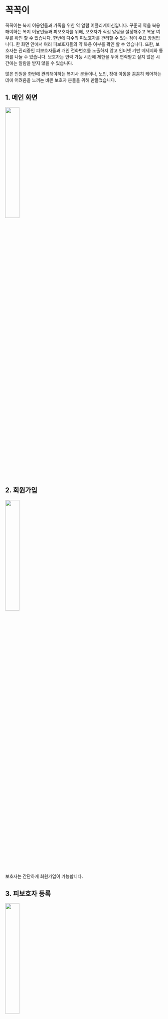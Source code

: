 # 꼭꼭이
꼭꼭이는 복지 이용인들과 가족을 위한 약 알람 어플리케이션입니다. 
꾸준히 약을 복용해야하는 복지 이용인들과 피보호자를 위해, 보호자가 직접 알람을 설정해주고 복용 여부를 확인 할 수 있습니다. 
한번에 다수의 피보호자를 관리할 수 있는 점이 주요 장점입니다. 한 화면 안에서 여러 피보호자들의 약 복용 여부를 확인 할 수 있습니다.
또한, 보호자는 관리중인 피보호자들과 개인 전화번호를 노출하지 않고 인터넷 기반 메세지와 통화를 나눌 수 있습니다. 
보호자는 연락 가능 시간에 제한을 두어 연락받고 싶지 않은 시간에는 알람을 받지 않을 수 있습니다.

많은 인원을 한번에 관리해야하는 복지사 분들이나, 노인, 장애 아동을 꼼꼼히 케어하는데에 어려움을 느끼는 바쁜 보호자 분들을 위해 만들었습니다.

## 1. 메인 화면

<img src="https://user-images.githubusercontent.com/71186266/157553114-00a5305b-dd24-4cc5-bdaf-b589dc869b97.png" width=30%>

  
  
  
## 2. 회원가입
<img src="https://user-images.githubusercontent.com/71186266/157553137-7806bd34-1743-419f-a64e-2171e134112b.png" width=30%>


보호자는 간단하게 회원가입이 가능합니다.


## 3. 피보호자 등록
<img src="https://user-images.githubusercontent.com/71186266/157553128-95a93438-56b9-489f-8fc1-f35e7e5de11e.png" width=30%>

관리가 필요한 피보호자를 등록하세요!
<img src="https://user-images.githubusercontent.com/71186266/157553125-e4cedf37-71fd-4bf5-9dc5-30a6dcb936bf.png" width=30%>

등록 이후 메인 화면에서 다음과 같이 나타납니다.

## 4. 약 등록
![약등록](https://user-images.githubusercontent.com/71186266/157553130-3c834ff6-a55e-4a0d-a051-931b664aca4e.png)

약 등록 버튼을 통해 피보호자가 섭취할 약을 등록합니다.
약의 섭취 시간들을 모두 설정해주면
메인화면에서 시간별로 섭취할 약들을 정리해서 보여줍니다

## 5. 알람 화면
<img src="https://user-images.githubusercontent.com/71186266/157553118-a8fc3398-1e3d-4e99-ac7e-e02645c080bf.png" width=30%>

해당 시간에 피보호자는 다음과 같은 화면을 보게 됩니다
<img src="https://user-images.githubusercontent.com/71186266/157553122-774446f5-09ad-48e9-9860-e3a6bbc16723.png" width=30%>

알람 끄기를 누른 다음 간단하게 약을 먹었는지 체크할 수 있고,
이는 실시간으로 보호자 화면에서 확인 가능합니다.

## 6. 채팅 화면
보호자와 피보호자는 서로 편하게 채팅 할 수 있습니다! 이를 통해 보호자는 번호 노출 없이 소통할 수 있게 됩니다!
<img src="https://user-images.githubusercontent.com/71186266/157553133-ad74e811-6668-433d-a1cd-aa76445cccef.png" width=30%>
이외에도 채팅 가능 시간 설정, 피보호자의 마지막 접속 시간, 현재 활동중 여부 등의 기능이 있습니다.
